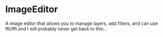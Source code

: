# ImageEditor
A image editor that allows you to manage layers, add filters, and can use fft/ifft
and I will probably never get back to this...

